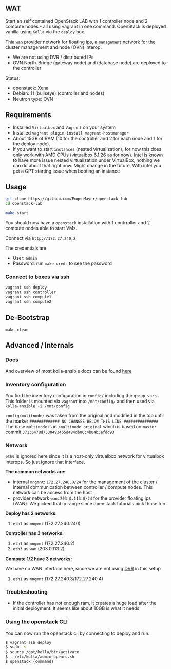 ## WAT

Start an self contained OpenStack LAB with 1 controller node and 2 compute nodes - all using vagrant in one command.
OpenStack is deployed vanilla using `Kolla` via the `deploy` box.

Thia `wan` provider network for floating ips, a `management` network for the cluster management and node (OVN) interop.

- We are not using DVR / distributed IPs
- OVN North-Bridge (gateway node) and (database node) are deployed to the controller

Status:

- openstack: Xena
- Debian: 11 (bullseye) (controller and nodes)
- Neutron type: OVN

## Requirements

- Installed `Virtualbox` and `Vagrant` on your system
- Installed `vagrant plugin install vagrant-hostmanager`
- About 15GB of RAM (10 for the controller and 2 for each node and 1 for the deploy node).
- If you want to start `instances` (nested virtualization), for now this does only work with AMD CPUs (virtualbox 6.1.26 as for now).
  Intel is known to have more issue nested virtualization under VirtualBox, nothing we can do about that right now. Might
  change in the future. With intel you get a GPT starting issue when booting an instance

## Usage

```bash
git clone https://github.com/EugenMayer/openstack-lab
cd openstack-lab

make start
```

You should now have a `openstack` installation with 1 contrroller and 2 compute nodes able to start VMs.

Connect via `http://172.27.240.2`

The credentials are

- User: `admin`
- Password: run `make creds` to see the password

### Connect to boxes via ssh

```bash
vagrant ssh deploy
vagrant ssh controller
vagrant ssh compute1
vagrant ssh compute2
```

## De-Bootstrap

```
make clean
```

## Advanced / Internals

### Docs

And overview of most kolla-ansible docs can be found [here](https://docs.openstack.org/kolla-ansible/latest/admin/index.html)

### Inventory configuration

You find the inventory configuration in `config/` including the `group_vars`. This folder is mounted via `vagrant` into `/mnt/config/` and then used via `kolla-ansible -i /mnt/config`

`config/mulitnode/` was taken from the original and modified in the top
until the marker `############# NO CHANGES BELOW THIS LINE ###############`
The base `multinode` is in `/multinode_original` which is based on `master` commit `37136478d7530493465d484db06c4b04b3afdd93`

### Network

`eth0` is ignored here since it is a host-only virtualbox network for virtualbox interops. So just ignore that interface.

**The common networks are:**

- internal `mngmnt`: `172.27.240.0/24` for the management of the cluster / internal communication between controller / compute nodes. This network can be access from the host
- provider network `wan`: `203.0.113.0/24` for the provider floating ips (WAN). We picked that ip range since openstack tutorials pick those too

**Deploy has 2 networks:**

1. `eth1` as `mngmnt` (172.27.240.240)

**Controller has 3 networks:**

1. `eth1` as `mngmnt` (172.27.240.2)
2. `eth3` as `wan` (203.0.113.2)

**Compute 1/2 have 3 networks:**

We have no WAN interface here, since we are not using [DVR](https://docs.openstack.org/networking-ovn/latest/admin/refarch/refarch.html#distributed-floating-ips-dvr) in this setup

1. `eth1` as `mngmnt` (172.27.240.3/172.27.240.4)

### Troubleshooting

- If the controller has not enough ram, it creates a huge load after the initial deployment. It seems like about 10GB is what it needs

### Using the openstack CLI

You can now run the openstack cli by connecting to deploy and run:

```bash
$ vagrant ssh deploy
$ sudo -s
$ source /opt/kolla/bin/activate
$ . /etc/kolla/admin-openrc.sh
$ openstack {command}
```
